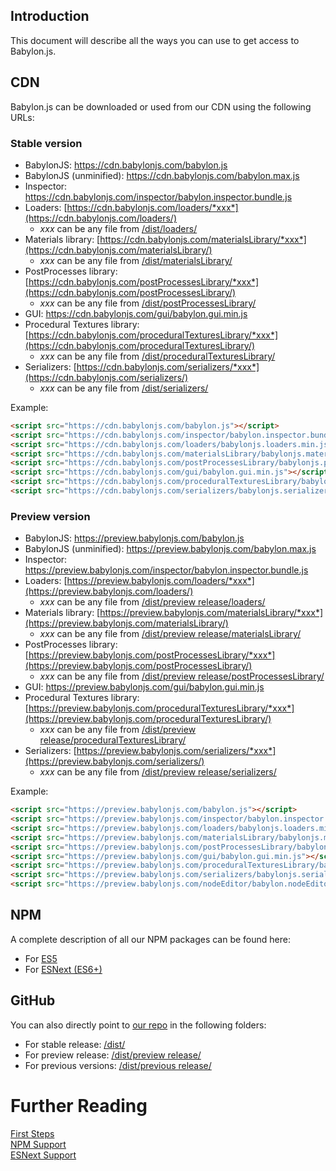## Introduction

This document will describe all the ways you can use to get access to Babylon.js.

## CDN

Babylon.js can be downloaded or used from our CDN using the following URLs:

### Stable version

* BabylonJS: https://cdn.babylonjs.com/babylon.js
* BabylonJS (unminified): https://cdn.babylonjs.com/babylon.max.js 
* Inspector: https://cdn.babylonjs.com/inspector/babylon.inspector.bundle.js
* Loaders: [https://cdn.babylonjs.com/loaders/*xxx*](https://cdn.babylonjs.com/loaders/)
  * *xxx* can be any file from [/dist/loaders/](https://github.com/BabylonJS/Babylon.js/tree/master/dist/loaders/)
* Materials library: [https://cdn.babylonjs.com/materialsLibrary/*xxx*](https://cdn.babylonjs.com/materialsLibrary/)
  * *xxx* can be any file from [/dist/materialsLibrary/](https://github.com/BabylonJS/Babylon.js/tree/master/dist/materialsLibrary/)
* PostProcesses library: [https://cdn.babylonjs.com/postProcessesLibrary/*xxx*](https://cdn.babylonjs.com/postProcessesLibrary/)
  * *xxx* can be any file from [/dist/postProcessesLibrary/](https://github.com/BabylonJS/Babylon.js/tree/master/dist/postProcessesLibrary/)
* GUI: https://cdn.babylonjs.com/gui/babylon.gui.min.js
* Procedural Textures library: [https://cdn.babylonjs.com/proceduralTexturesLibrary/*xxx*](https://cdn.babylonjs.com/proceduralTexturesLibrary/)
  * *xxx* can be any file from [/dist/proceduralTexturesLibrary/](https://github.com/BabylonJS/Babylon.js/tree/master/dist/proceduralTexturesLibrary/)
* Serializers: [https://cdn.babylonjs.com/serializers/*xxx*](https://cdn.babylonjs.com/serializers/)
  * *xxx* can be any file from [/dist/serializers/](https://github.com/BabylonJS/Babylon.js/tree/master/dist/serializers/)

Example:

```html
<script src="https://cdn.babylonjs.com/babylon.js"></script>
<script src="https://cdn.babylonjs.com/inspector/babylon.inspector.bundle.js"></script>
<script src="https://cdn.babylonjs.com/loaders/babylonjs.loaders.min.js"></script>
<script src="https://cdn.babylonjs.com/materialsLibrary/babylonjs.materials.min.js"></script>
<script src="https://cdn.babylonjs.com/postProcessesLibrary/babylonjs.postProcess.min.js"></script>
<script src="https://cdn.babylonjs.com/gui/babylon.gui.min.js"></script>
<script src="https://cdn.babylonjs.com/proceduralTexturesLibrary/babylonjs.proceduralTextures.min.js"></script>
<script src="https://cdn.babylonjs.com/serializers/babylonjs.serializers.min.js"></script>
```

### Preview version

* BabylonJS: https://preview.babylonjs.com/babylon.js
* BabylonJS (unminified): https://preview.babylonjs.com/babylon.max.js 
* Inspector: https://preview.babylonjs.com/inspector/babylon.inspector.bundle.js
* Loaders: [https://preview.babylonjs.com/loaders/*xxx*](https://preview.babylonjs.com/loaders/)
  * *xxx* can be any file from [/dist/preview release/loaders/](https://github.com/BabylonJS/Babylon.js/tree/master/dist/preview%20release/loaders/)
* Materials library: [https://preview.babylonjs.com/materialsLibrary/*xxx*](https://preview.babylonjs.com/materialsLibrary/)
  * *xxx* can be any file from [/dist/preview release/materialsLibrary/](https://github.com/BabylonJS/Babylon.js/tree/master/dist/preview%20release/materialsLibrary/)
* PostProcesses library: [https://preview.babylonjs.com/postProcessesLibrary/*xxx*](https://preview.babylonjs.com/postProcessesLibrary/)
  * *xxx* can be any file from [/dist/preview release/postProcessesLibrary/](https://github.com/BabylonJS/Babylon.js/tree/master/dist/preview%20release/postProcessesLibrary/)
* GUI: https://preview.babylonjs.com/gui/babylon.gui.min.js
* Procedural Textures library: [https://preview.babylonjs.com/proceduralTexturesLibrary/*xxx*](https://preview.babylonjs.com/proceduralTexturesLibrary/)
  * *xxx* can be any file from [/dist/preview release/proceduralTexturesLibrary/](https://github.com/BabylonJS/Babylon.js/tree/master/dist/preview%20release/proceduralTexturesLibrary/)
* Serializers: [https://preview.babylonjs.com/serializers/*xxx*](https://preview.babylonjs.com/serializers/)
  * *xxx* can be any file from [/dist/preview release/serializers/](https://github.com/BabylonJS/Babylon.js/tree/master/dist/preview%20release/serializers/)

Example:

```html
<script src="https://preview.babylonjs.com/babylon.js"></script>
<script src="https://preview.babylonjs.com/inspector/babylon.inspector.bundle.js"></script>
<script src="https://preview.babylonjs.com/loaders/babylonjs.loaders.min.js"></script>
<script src="https://preview.babylonjs.com/materialsLibrary/babylonjs.materials.min.js"></script>
<script src="https://preview.babylonjs.com/postProcessesLibrary/babylonjs.postProcess.min.js"></script>
<script src="https://preview.babylonjs.com/gui/babylon.gui.min.js"></script>
<script src="https://preview.babylonjs.com/proceduralTexturesLibrary/babylonjs.proceduralTextures.min.js"></script>
<script src="https://preview.babylonjs.com/serializers/babylonjs.serializers.min.js"></script>
<script src="https://preview.babylonjs.com/nodeEditor/babylon.nodeEditor.js"></script>
```

## NPM

A complete description of all our NPM packages can be found here:
* For [ES5](/features/NPM_Support)
* For [ESNext (ES6+)](/features/ES6_Support)

## GitHub

You can also directly point to [our repo](https://github.com/BabylonJS/Babylon.js) in the following folders:
* For stable release: [/dist/](https://github.com/BabylonJS/Babylon.js/tree/master/dist)
* For preview release: [/dist/preview release/](https://github.com/BabylonJS/Babylon.js/tree/master/dist/preview%20release)
* For previous versions: [/dist/previous release/](https://github.com/BabylonJS/Babylon.js/tree/master/dist/previous%20releases)

# Further Reading
[First Steps](/babylon101/first)  
[NPM Support](/features/NPM_Support)  
[ESNext Support](/features/ES6_Support)